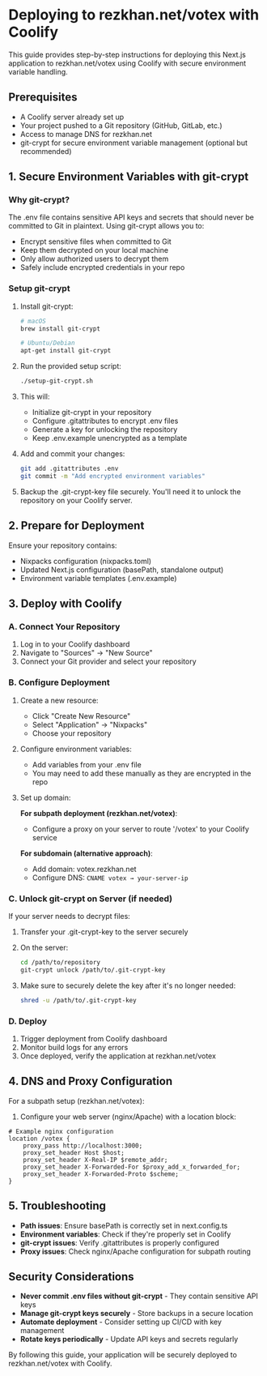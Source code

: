 # Deploying to rezkhan.net/votex with Coolify

This guide provides step-by-step instructions for deploying this Next.js application to rezkhan.net/votex using Coolify with secure environment variable handling.

## Prerequisites

- A Coolify server already set up
- Your project pushed to a Git repository (GitHub, GitLab, etc.)
- Access to manage DNS for rezkhan.net
- git-crypt for secure environment variable management (optional but recommended)

## 1. Secure Environment Variables with git-crypt

### Why git-crypt?

The .env file contains sensitive API keys and secrets that should never be committed to Git in plaintext. Using git-crypt allows you to:

- Encrypt sensitive files when committed to Git
- Keep them decrypted on your local machine
- Only allow authorized users to decrypt them
- Safely include encrypted credentials in your repo

### Setup git-crypt

1. Install git-crypt:
   ```bash
   # macOS
   brew install git-crypt
   
   # Ubuntu/Debian
   apt-get install git-crypt
   ```

2. Run the provided setup script:
   ```bash
   ./setup-git-crypt.sh
   ```

3. This will:
   - Initialize git-crypt in your repository
   - Configure .gitattributes to encrypt .env files
   - Generate a key for unlocking the repository
   - Keep .env.example unencrypted as a template

4. Add and commit your changes:
   ```bash
   git add .gitattributes .env
   git commit -m "Add encrypted environment variables"
   ```

5. Backup the .git-crypt-key file securely. You'll need it to unlock the repository on your Coolify server.

## 2. Prepare for Deployment

Ensure your repository contains:

- Nixpacks configuration (nixpacks.toml)
- Updated Next.js configuration (basePath, standalone output)
- Environment variable templates (.env.example)

## 3. Deploy with Coolify

### A. Connect Your Repository

1. Log in to your Coolify dashboard
2. Navigate to "Sources" → "New Source"
3. Connect your Git provider and select your repository

### B. Configure Deployment

1. Create a new resource:
   - Click "Create New Resource"
   - Select "Application" → "Nixpacks"
   - Choose your repository

2. Configure environment variables:
   - Add variables from your .env file
   - You may need to add these manually as they are encrypted in the repo

3. Set up domain:
   
   **For subpath deployment (rezkhan.net/votex)**:
   - Configure a proxy on your server to route '/votex' to your Coolify service
   
   **For subdomain (alternative approach)**:
   - Add domain: votex.rezkhan.net
   - Configure DNS: `CNAME votex → your-server-ip`

### C. Unlock git-crypt on Server (if needed)

If your server needs to decrypt files:

1. Transfer your .git-crypt-key to the server securely
2. On the server:
   ```bash
   cd /path/to/repository
   git-crypt unlock /path/to/.git-crypt-key
   ```

3. Make sure to securely delete the key after it's no longer needed:
   ```bash
   shred -u /path/to/.git-crypt-key
   ```

### D. Deploy

1. Trigger deployment from Coolify dashboard
2. Monitor build logs for any errors
3. Once deployed, verify the application at rezkhan.net/votex

## 4. DNS and Proxy Configuration

For a subpath setup (rezkhan.net/votex):

1. Configure your web server (nginx/Apache) with a location block:

```nginx
# Example nginx configuration
location /votex {
    proxy_pass http://localhost:3000;
    proxy_set_header Host $host;
    proxy_set_header X-Real-IP $remote_addr;
    proxy_set_header X-Forwarded-For $proxy_add_x_forwarded_for;
    proxy_set_header X-Forwarded-Proto $scheme;
}
```

## 5. Troubleshooting

- **Path issues**: Ensure basePath is correctly set in next.config.ts
- **Environment variables**: Check if they're properly set in Coolify
- **git-crypt issues**: Verify .gitattributes is properly configured
- **Proxy issues**: Check nginx/Apache configuration for subpath routing

## Security Considerations

- **Never commit .env files without git-crypt** - They contain sensitive API keys
- **Manage git-crypt keys securely** - Store backups in a secure location
- **Automate deployment** - Consider setting up CI/CD with key management
- **Rotate keys periodically** - Update API keys and secrets regularly

By following this guide, your application will be securely deployed to rezkhan.net/votex with Coolify.